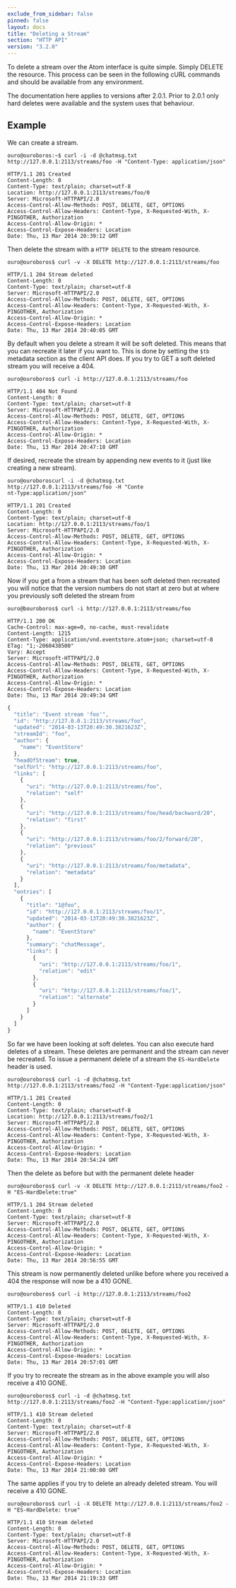 ```yaml
---
exclude_from_sidebar: false
pinned: false
layout: docs
title: "Deleting a Stream"
section: "HTTP API"
version: "3.2.0"
---
```


To delete a stream over the Atom interface is quite simple. Simply DELETE the resource. This process can be seen in the following cURL commands and should be available from any environment.

<span class="note">
The documentation here applies to versions after 2.0.1. Prior to 2.0.1 only hard deletes were available and the system uses that behaviour.
</span>

## Example

We can create a stream.

```
ouro@ouroboros:~$ curl -i -d @chatmsg.txt http://127.0.0.1:2113/streams/foo -H "Content-Type: application/json"
```

```http
HTTP/1.1 201 Created
Content-Length: 0
Content-Type: text/plain; charset=utf-8
Location: http://127.0.0.1:2113/streams/foo/0
Server: Microsoft-HTTPAPI/2.0
Access-Control-Allow-Methods: POST, DELETE, GET, OPTIONS
Access-Control-Allow-Headers: Content-Type, X-Requested-With, X-PINGOTHER, Authorization
Access-Control-Allow-Origin: *
Access-Control-Expose-Headers: Location
Date: Thu, 13 Mar 2014 20:39:12 GMT
```

Then delete the stream with a `HTTP DELETE` to the stream resource.

```
ouro@ouroboros$ curl -v -X DELETE http://127.0.0.1:2113/streams/foo
```

```http
HTTP/1.1 204 Stream deleted
Content-Length: 0
Content-Type: text/plain; charset=utf-8
Server: Microsoft-HTTPAPI/2.0
Access-Control-Allow-Methods: POST, DELETE, GET, OPTIONS
Access-Control-Allow-Headers: Content-Type, X-Requested-With, X-PINGOTHER, Authorization
Access-Control-Allow-Origin: *
Access-Control-Expose-Headers: Location
Date: Thu, 13 Mar 2014 20:40:05 GMT

```

By default when you delete a stream it will be soft deleted. This means that you can recreate it later if you want to. This is done by setting the `$tb` metadata section as the client API does. If you try to GET a soft deleted stream you will receive a 404.

```
ouro@ouroboros$ curl -i http://127.0.0.1:2113/streams/foo
```

```http
HTTP/1.1 404 Not Found
Content-Length: 0
Content-Type: text/plain; charset=utf-8
Server: Microsoft-HTTPAPI/2.0
Access-Control-Allow-Methods: POST, DELETE, GET, OPTIONS
Access-Control-Allow-Headers: Content-Type, X-Requested-With, X-PINGOTHER, Authorization
Access-Control-Allow-Origin: *
Access-Control-Expose-Headers: Location
Date: Thu, 13 Mar 2014 20:47:18 GMT
```

If desired, recreate the stream by appending new events to it (just like creating a new stream).

```
ouro@ouroboroscurl -i -d @chatmsg.txt http://127.0.0.1:2113/streams/foo -H "Conte
nt-Type:application/json"
```

```http
HTTP/1.1 201 Created
Content-Length: 0
Content-Type: text/plain; charset=utf-8
Location: http://127.0.0.1:2113/streams/foo/1
Server: Microsoft-HTTPAPI/2.0
Access-Control-Allow-Methods: POST, DELETE, GET, OPTIONS
Access-Control-Allow-Headers: Content-Type, X-Requested-With, X-PINGOTHER, Authorization
Access-Control-Allow-Origin: *
Access-Control-Expose-Headers: Location
Date: Thu, 13 Mar 2014 20:49:30 GMT
```

Now if you get a from a stream that has been soft deleted then recreated you will notice that the version numbers do not start at zero but at where you previously soft deleted the stream from

```
ouro@bouroboros$ curl -i http://127.0.0.1:2113/streams/foo
```

```http
HTTP/1.1 200 OK
Cache-Control: max-age=0, no-cache, must-revalidate
Content-Length: 1215
Content-Type: application/vnd.eventstore.atom+json; charset=utf-8
ETag: "1;-2060438500"
Vary: Accept
Server: Microsoft-HTTPAPI/2.0
Access-Control-Allow-Methods: POST, DELETE, GET, OPTIONS
Access-Control-Allow-Headers: Content-Type, X-Requested-With, X-PINGOTHER, Authorization
Access-Control-Allow-Origin: *
Access-Control-Expose-Headers: Location
Date: Thu, 13 Mar 2014 20:49:34 GMT
```

```javascript
{
  "title": "Event stream 'foo'",
  "id": "http://127.0.0.1:2113/streams/foo",
  "updated": "2014-03-13T20:49:30.3821623Z",
  "streamId": "foo",
  "author": {
    "name": "EventStore"
  },
  "headOfStream": true,
  "selfUrl": "http://127.0.0.1:2113/streams/foo",
  "links": [
    {
      "uri": "http://127.0.0.1:2113/streams/foo",
      "relation": "self"
    },
    {
      "uri": "http://127.0.0.1:2113/streams/foo/head/backward/20",
      "relation": "first"
    },
    {
      "uri": "http://127.0.0.1:2113/streams/foo/2/forward/20",
      "relation": "previous"
    },
    {
      "uri": "http://127.0.0.1:2113/streams/foo/metadata",
      "relation": "metadata"
    }
  ],
  "entries": [
    {
      "title": "1@foo",
      "id": "http://127.0.0.1:2113/streams/foo/1",
      "updated": "2014-03-13T20:49:30.3821623Z",
      "author": {
        "name": "EventStore"
      },
      "summary": "chatMessage",
      "links": [
        {
          "uri": "http://127.0.0.1:2113/streams/foo/1",
          "relation": "edit"
        },
        {
          "uri": "http://127.0.0.1:2113/streams/foo/1",
          "relation": "alternate"
        }
      ]
    }
  ]
}
```

So far we have been looking at soft deletes. You can also execute hard deletes of a stream. These deletes are permanent and the stream can never be recreated. To issue a permanent delete of a stream the `ES-HardDelete` header is used.

```
ouro@ouroboros$ curl -i -d @chatmsg.txt http://127.0.0.1:2113/streams/foo2 -H "Content-Type:application/json"
```

```http
HTTP/1.1 201 Created
Content-Length: 0
Content-Type: text/plain; charset=utf-8
Location: http://127.0.0.1:2113/streams/foo2/1
Server: Microsoft-HTTPAPI/2.0
Access-Control-Allow-Methods: POST, DELETE, GET, OPTIONS
Access-Control-Allow-Headers: Content-Type, X-Requested-With, X-PINGOTHER, Authorization
Access-Control-Allow-Origin: *
Access-Control-Expose-Headers: Location
Date: Thu, 13 Mar 2014 20:54:24 GMT
```

Then the delete as before but with the permanent delete header

```
ouro@ouroboros$ curl -v -X DELETE http://127.0.0.1:2113/streams/foo2 -H "ES-HardDelete:true"
```

```http
HTTP/1.1 204 Stream deleted
Content-Length: 0
Content-Type: text/plain; charset=utf-8
Server: Microsoft-HTTPAPI/2.0
Access-Control-Allow-Methods: POST, DELETE, GET, OPTIONS
Access-Control-Allow-Headers: Content-Type, X-Requested-With, X-PINGOTHER, Authorization
Access-Control-Allow-Origin: *
Access-Control-Expose-Headers: Location
Date: Thu, 13 Mar 2014 20:56:55 GMT
```

This stream is now permanently deleted unlike before where you received a 404 the response will now be a 410 GONE.

```
ouro@ouroboros$ curl -i http://127.0.0.1:2113/streams/foo2
```

```http
HTTP/1.1 410 Deleted
Content-Length: 0
Content-Type: text/plain; charset=utf-8
Server: Microsoft-HTTPAPI/2.0
Access-Control-Allow-Methods: POST, DELETE, GET, OPTIONS
Access-Control-Allow-Headers: Content-Type, X-Requested-With, X-PINGOTHER, Authorization
Access-Control-Allow-Origin: *
Access-Control-Expose-Headers: Location
Date: Thu, 13 Mar 2014 20:57:01 GMT
```

If you try to recreate the stream as in the above example you will also receive a 410 GONE.

```
ouro@ouroboros$ curl -i -d @chatmsg.txt http://127.0.0.1:2113/streams/foo2 -H "Content-Type:application/json"
```

```http
HTTP/1.1 410 Stream deleted
Content-Length: 0
Content-Type: text/plain; charset=utf-8
Server: Microsoft-HTTPAPI/2.0
Access-Control-Allow-Methods: POST, DELETE, GET, OPTIONS
Access-Control-Allow-Headers: Content-Type, X-Requested-With, X-PINGOTHER, Authorization
Access-Control-Allow-Origin: *
Access-Control-Expose-Headers: Location
Date: Thu, 13 Mar 2014 21:00:00 GMT
```

The same applies if you try to delete an already deleted stream. You will receive a 410 GONE.

```
ouro@ouroboros$ curl -i -X DELETE http://127.0.0.1:2113/streams/foo2 -H "ES-HardDelete: true"
```

```http
HTTP/1.1 410 Stream deleted
Content-Length: 0
Content-Type: text/plain; charset=utf-8
Server: Microsoft-HTTPAPI/2.0
Access-Control-Allow-Methods: POST, DELETE, GET, OPTIONS
Access-Control-Allow-Headers: Content-Type, X-Requested-With, X-PINGOTHER, Authorization
Access-Control-Allow-Origin: *
Access-Control-Expose-Headers: Location
Date: Thu, 13 Mar 2014 21:19:33 GMT
```